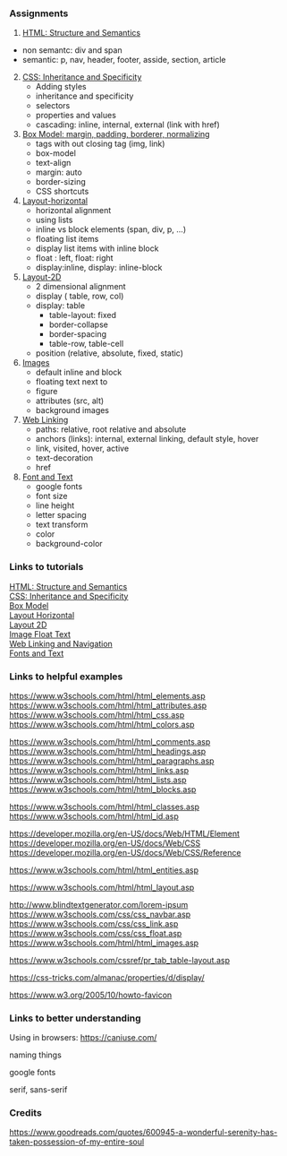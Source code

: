 ### Assignments

1. [HTML: Structure and Semantics](https://github.com/suwebdev/wats3010-skills-1/tree/master/1-html-structure-semantics)
  - non semantc: div and span
  - semantic: p, nav, header, footer, asside, section, article 
2. [CSS: Inheritance and Specificity](https://github.com/suwebdev/wats3010-skills-1/tree/master/2-css-inheritance-specificity)
   - Adding styles 
   - inheritance and specificity
   - selectors
   - properties and values
   - cascading: inline, internal, external (link with href)  
3. [Box Model:  margin, padding, borderer, normalizing](https://github.com/suwebdev/wats3010-skills-1/tree/master/3-box-model) 
   - tags with out closing tag (img, link) 
   - box-model
   - text-align
   - margin: auto
   - border-sizing
   - CSS shortcuts
4. [Layout-horizontal](https://github.com/suwebdev/wats3010-skills-1/tree/master/4-layout-horizontal)
   - horizontal alignment
   - using lists
   - inline vs block elements (span, div, p, ...)
   - floating list items
   - display list items with inline block
   - float : left, float: right
   - display:inline, display: inline-block
5. [Layout-2D](https://github.com/suwebdev/wats3010-skills-1/tree/master/5-layout-2d)
   - 2 dimensional alignment
   - display ( table, row, col) 
   - display: table
     - table-layout: fixed
     - border-collapse
     - border-spacing
     - table-row, table-cell
   - position (relative, absolute, fixed, static)
6. [Images](https://github.com/suwebdev/wats3010-skills-1/tree/master/6-images-float-text)
   - default inline and block
   - floating text next to
   - figure
   - attributes (src, alt) 
   - background images
7. [Web Linking](https://github.com/suwebdev/wats3010-skills-1/tree/master/7-web-linking-navigation)
   - paths: relative, root relative and absolute
   - anchors (links): internal, external linking, default style, hover
   - link, visited, hover, active
   - text-decoration
   - href
8. [Font and Text](https://github.com/suwebdev/wats3010-skills-1/tree/master/8-font-text)
    - google fonts
    - font size
    - line height
    - letter spacing
    - text transform
    - color
    - background-color

### Links to tutorials
    
[HTML: Structure and Semantics](https://rpeltz.bitbucket.io/assignments/week-1/1-html-structure-semantics/index-make.html)  
[CSS: Inheritance and Specificity](https://rpeltz.bitbucket.io/assignments/week-1/2-css-inheritance-specificity/index-make.html)  
[Box Model](https://rpeltz.bitbucket.io/assignments/week-1/3-box-model/index-make.html)  
[Layout Horizontal](https://rpeltz.bitbucket.io/assignments/week-1/4-layout-horizontal/index-make.html)  
[Layout 2D](https://rpeltz.bitbucket.io/assignments/week-1/5-layout-2d/index-make.html)  
[Image Float Text](https://rpeltz.bitbucket.io/assignments/week-1/5-images-float-text/index-make.html)  
[Web Linking and Navigation](https://rpeltz.bitbucket.io/assignments/week-1/7-web-linking-navigation/index-make.html)  
[Fonts and Text](https://rpeltz.bitbucket.io/assignments/week-1/8-font-text/index-make.html)  
    



### Links to helpful examples

 https://www.w3schools.com/html/html_elements.asp 
 https://www.w3schools.com/html/html_attributes.asp 
 https://www.w3schools.com/html/html_css.asp 
 https://www.w3schools.com/html/html_colors.asp 

 https://www.w3schools.com/html/html_comments.asp 
 https://www.w3schools.com/html/html_headings.asp 
 https://www.w3schools.com/html/html_paragraphs.asp 
 https://www.w3schools.com/html/html_links.asp 
 https://www.w3schools.com/html/html_lists.asp 
 https://www.w3schools.com/html/html_blocks.asp 

 https://www.w3schools.com/html/html_classes.asp 
 https://www.w3schools.com/html/html_id.asp 

 https://developer.mozilla.org/en-US/docs/Web/HTML/Element 
 https://developer.mozilla.org/en-US/docs/Web/CSS 
 https://developer.mozilla.org/en-US/docs/Web/CSS/Reference 

 https://www.w3schools.com/html/html_entities.asp 

 https://www.w3schools.com/html/html_layout.asp 

 http://www.blindtextgenerator.com/lorem-ipsum 
 https://www.w3schools.com/css/css_navbar.asp 
 https://www.w3schools.com/css/css_link.asp 
 https://www.w3schools.com/css/css_float.asp 
 https://www.w3schools.com/html/html_images.asp 

https://www.w3schools.com/cssref/pr_tab_table-layout.asp

 https://css-tricks.com/almanac/properties/d/display/ 

 https://www.w3.org/2005/10/howto-favicon 

### Links to better understanding

Using in browsers: https://caniuse.com/

naming things

google fonts

serif, sans-serif





### Credits

 https://www.goodreads.com/quotes/600945-a-wonderful-serenity-has-taken-possession-of-my-entire-soul 

